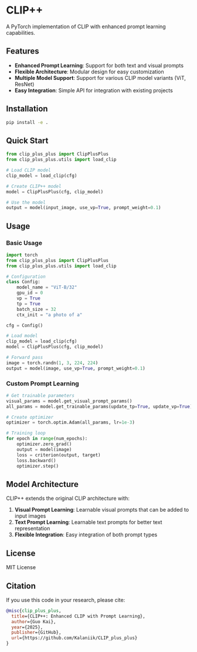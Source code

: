 # CLIP++

A PyTorch implementation of CLIP with enhanced prompt learning capabilities.

## Features

- **Enhanced Prompt Learning**: Support for both text and visual prompts
- **Flexible Architecture**: Modular design for easy customization
- **Multiple Model Support**: Support for various CLIP model variants (ViT, ResNet)
- **Easy Integration**: Simple API for integration with existing projects

## Installation

```bash
pip install -e .
```

## Quick Start

```python
from clip_plus_plus import ClipPlusPlus
from clip_plus_plus.utils import load_clip

# Load CLIP model
clip_model = load_clip(cfg)

# Create CLIP++ model
model = ClipPlusPlus(cfg, clip_model)

# Use the model
output = model(input_image, use_vp=True, prompt_weight=0.1)
```

## Usage

### Basic Usage

```python
import torch
from clip_plus_plus import ClipPlusPlus
from clip_plus_plus.utils import load_clip

# Configuration
class Config:
    model_name = "ViT-B/32"
    gpu_id = 0
    vp = True
    tp = True
    batch_size = 32
    ctx_init = "a photo of a"

cfg = Config()

# Load model
clip_model = load_clip(cfg)
model = ClipPlusPlus(cfg, clip_model)

# Forward pass
image = torch.randn(1, 3, 224, 224)
output = model(image, use_vp=True, prompt_weight=0.1)
```

### Custom Prompt Learning

```python
# Get trainable parameters
visual_params = model.get_visual_prompt_params()
all_params = model.get_trainable_params(update_tp=True, update_vp=True)

# Create optimizer
optimizer = torch.optim.Adam(all_params, lr=1e-3)

# Training loop
for epoch in range(num_epochs):
    optimizer.zero_grad()
    output = model(image)
    loss = criterion(output, target)
    loss.backward()
    optimizer.step()
```

## Model Architecture

CLIP++ extends the original CLIP architecture with:

1. **Visual Prompt Learning**: Learnable visual prompts that can be added to input images
2. **Text Prompt Learning**: Learnable text prompts for better text representation
3. **Flexible Integration**: Easy integration of both prompt types

## License

MIT License

## Citation

If you use this code in your research, please cite:

```bibtex
@misc{clip_plus_plus,
  title={CLIP++: Enhanced CLIP with Prompt Learning},
  author={Guo Kai},
  year={2025},
  publisher={GitHub},
  url={https://github.com/Kalaniik/CLIP_plus_plus}
}
``` 
